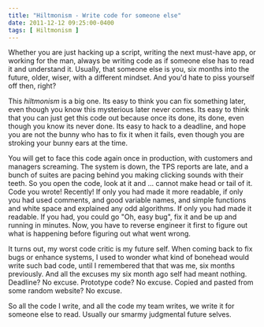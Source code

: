 ```yaml
---
title: "Hiltmonism - Write code for someone else"
date: 2011-12-12 09:25:00-0400
tags: [ Hiltmonism ]
---
```


Whether you are just hacking up a script, writing the next must-have app, or working for the man, always be writing code as if someone else has to read it and understand it. Usually, that someone else is you, six months into the future, older, wiser, with a different mindset.  And you'd hate to piss yourself off then, right?

This *hiltmonism* is a big one. Its easy to think you can fix something later, even though you know this mysterious later never comes. Its easy to think that you can just get this code out because once its done, its done, even though you know its never done. Its easy to hack to a deadline, and hope you are not the bunny who has to fix it when it fails, even though you are stroking your bunny ears at the time.

You will get to face this code again once in production, with customers and managers screaming. The system is down, the TPS reports are late, and a bunch of suites are pacing behind you making clicking sounds with their teeth. So you open the code, look at it and ... cannot make head or tail of it.  Code you wrote! Recently! If only you had made it more readable, if only you had used comments, and good variable names, and simple functions and white space and explained any odd algorithms.  If only you had made it readable. If you had, you could go "Oh, easy bug", fix it and be up and running in minutes. Now, you have to reverse engineer it first to figure out what is happening before figuring out what went wrong.

It turns out, my worst code critic is my future self. When coming back to fix bugs or enhance systems, I used to wonder what kind of bonehead would write such bad code, until I remembered that that was me, six months previously. And all the excuses my six month ago self had meant nothing. Deadline? No excuse. Prototype code? No excuse. Copied and pasted from some random website? No excuse.

So all the code I write, and all the code my team writes, we write it for someone else to read. Usually our smarmy judgmental future selves.

